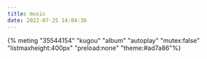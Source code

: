 ```yaml
---
title: music
date: 2022-07-25 14:04:36
---
```



<!-- <div class="aplayer no-destroy"
 data-album_id="b4ch2fzCV2"
 data-hash="6A007DE9AD122BD82AEA4AE9FFA722AC"
 data-server="kugou"
 data-type="playlist"
 data-fixed="true"
 data-autoplay="true"> </div> -->

 {% meting "35544154" "kugou" "album" "autoplay" "mutex:false" "listmaxheight:400px" "preload:none" "theme:#ad7a86"%}

<!-- data-id	require	song id / playlist id / album id / search keyword
data-server	require	music platform: netease, tencent, kugou, xiami, baidu
data-type	require	song, playlist, album, search, artist
data-fixed	false	enable fixed mode
data-mini	false	enable mini mode
data-autoplay	false	audio autoplay
data-theme	#2980b9	main color
data-loop	all	player loop play, values: 'all', 'one', 'none'
data-order	list	player play order, values: 'list', 'random'
data-preload	auto	values: 'none', 'metadata', 'auto'
data-volume	0.7	default volume, notice that player will remember user setting, default volume will not work after user set volume themselves
data-mutex	true	prevent to play multiple player at the same time, pause other players when this player start play
data-lrctype	0	lyric type
data-listfolded	false	indicate whether list should folded at first
data-listmaxheight	340px	list max height
data-storagename	metingjs	localStorage key that store player setting -->
